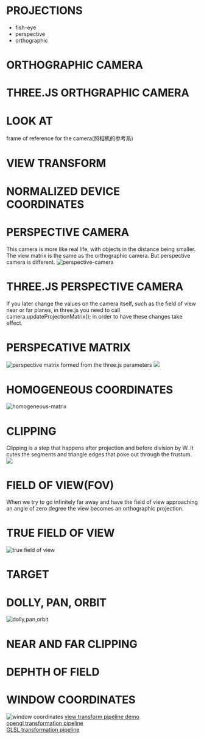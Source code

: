 # PROJECTIONS
- fish-eye
- perspective
- orthographic

# ORTHOGRAPHIC CAMERA

# THREE.JS ORTHGRAPHIC CAMERA

# LOOK AT
frame of reference for the camera(照相机的参考系)

# VIEW TRANSFORM

# NORMALIZED DEVICE COORDINATES

# PERSPECTIVE CAMERA
This camera is more like real life, with objects in the distance being smaller. The view matrix is the same as the orthographic camera. But perspective camera is different.
![perspective-camera](note-pictures/perspective-camera.jpg)

# THREE.JS PERSPECTIVE CAMERA
If you later change the values on the camera itself, such as the field of view near or far planes,  in three.js you need to call camera.updateProjectionMatrix();
in order to have these changes take effect.

# PERSPECATIVE MATRIX
![perspective matrix formed from the three.js parameters](./note-pictures/perspective-matrix.jpg)
![](./note-pictures/illustrator.jpg)

# HOMOGENEOUS COORDINATES
![homogeneous-matrix](note-pictures/homogeneous-matrix.jpg)

# CLIPPING
Clipping is a step that happens after projection and before division by W. It cutes the segments and triangle edges that poke out through the frustum.
![](note-pictures/clipping.jpg)

# FIELD OF VIEW(FOV)
When we try to go infinitely far away and have the field of view approaching an angle of zero degree the view becomes an orthographic projection.

# TRUE FIELD OF VIEW
![true field of view](note-pictures/true-field-of-world.jpg)

# TARGET

# DOLLY, PAN, ORBIT
![dolly,pan,orbit](note-pictures/dolly,pan,orbit.jpg)

# NEAR AND FAR CLIPPING

# DEPHTH OF FIELD

# WINDOW COORDINATES
![window coordinates](./note-pictures/window-coordinates.jpg)
[view transform pipeline demo](http://www.realtimerendering.com/udacity/transforms.html)  
[opengl transformation pipeline](http://www.songho.ca/opengl/gl_transform.html)  
[GLSL transformation pipeline](https://en.wikibooks.org/wiki/GLSL_Programming/Vertex_Transformations)
